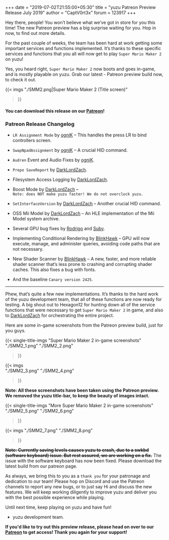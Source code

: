+++
date = "2019-07-02T21:55:00+05:30"
title = "yuzu Patreon Preview Release July 2019"
author = "CaptV0rt3x"
forum = 123917
+++

Hey there, people! You won’t believe what we’ve got in store for you this time!
The new Patreon preview has a big surprise waiting for you.
Hop in now, to find out more details.
<!--more-->

For the past couple of weeks, the team has been hard at work getting some important services and functions implemented. 
It’s thanks to these specific services and functions that you all will now get to play `Super Mario Maker 2` on yuzu!

Yes, you heard right, `Super Mario Maker 2` now boots and goes in-game, and is mostly playable on yuzu.
Grab our latest - Patreon preview build now, to check it out.

{{< imgs
    "./SMM2.png|Super Mario Maker 2 (Title screen)"
>}}

#### You can download this release on our [Patreon](https://www.patreon.com/yuzuteam)!

### Patreon Release Changelog

- `LR Assignment Mode` by [ogniK](https://www.github.com/ogniK5377) – This handles the press LR to bind controllers screen.
- `SwapNpadAssignment` by [ogniK](https://www.github.com/ogniK5377) – A crucial HID command.
- `Audren` Event and Audio Fixes by [ogniK](https://www.github.com/ogniK5377).

- `Prepo SaveReport` by [DarkLordZach](https://github.com/DarkLordZach).
- Filesystem Access Logging by [DarkLordZach](https://www.github.com/DarkLordZach).
- Boost Mode by [DarkLordZach](https://www.github.com/DarkLordZach) – <br> 
`Note: does NOT make yuzu faster! We do not overclock yuzu.`
- `SetInterfaceVersion` by [DarkLordZach](https://www.github.com/DarkLordZach) – Another crucial HID command.
- OSS Mii Model by [DarkLordZach](https://www.github.com/DarkLordZach) – An HLE implementation of the Mii Model system archive.

- Several GPU bug fixes by [Rodrigo](https://github.com/ReinUsesLisp) and [Subv](https://github.com/Subv).
- Implementing Conditional Rendering by [BlinkHawk](https://github.com/FernandoS27) – GPU will now execute, manage, and administer queries, avoiding code paths that are not necessary.
- New Shader Scanner by [BlinkHawk](https://github.com/FernandoS27) – A new, faster, and more reliable shader scanner that’s less prone to crashing and corrupting shader caches. This also fixes a bug with fonts.
- And the baseline `Canary version 2425`.
***

Phew, that’s quite a few new implementations.
It’s thanks to the hard work of the yuzu development team, that all of these functions are now ready for testing.
A big shout out to Hexagon12 for hunting down all of the service functions that were necessary to get `Super Mario Maker 2` in game, and also to [DarkLordZach](https://www.github.com/DarkLordZach) for orchestrating the entire project.

Here are some in-game screenshots from the Patreon preview build, just for you guys.

{{< single-title-imgs
    "Super Mario Maker 2 in-game screenshots"
    "./SMM2_1.png"
    "./SMM2_2.png"
>}}

{{< imgs    
    "./SMM2_3.png"
    "./SMM2_4.png"
>}}

**Note: All these screenshots have been taken using the Patreon preview. We removed the yuzu title-bar, to keep the beauty of images intact.**

{{< single-title-imgs
    "More Super Mario Maker 2 in-game screenshots"
    "./SMM2_5.png"
    "./SMM2_6.png"
>}}    

{{< imgs
    "./SMM2_7.png"
    "./SMM2_8.png"
>}}

~~**Note: Currently saving levels causes yuzu to crash, due to a swkbd (software keyboard) issue. But rest assured, we are working on a fix.**~~
The issue with the software keyboard has now been fixed. Please download the latest build from our patreon page.

As always, we bring this to you as a `thank you` for your patronage and dedication to our team!
Please hop on Discord and use the Patreon channels to report any new bugs, or to just say Hi and discuss the new features.
We will keep working diligently to improve yuzu and deliver you with the best possible experience while playing.

Until next time, keep playing on yuzu and have fun! <br>
- yuzu development team.

 
**If you'd like to try out this preview release, please head on over to our [Patreon](https://www.patreon.com/yuzuteam) to get access!
Thank you again for your support!**
